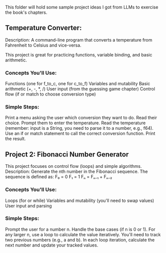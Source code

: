 This folder will hold some sample project ideas I got from LLMs to exercise the book's chapters.

## Temperature Converter:
Description: A command-line program that converts a temperature from Fahrenheit to Celsius and vice-versa.

This project is great for practicing functions, variable binding, and basic arithmetic.

### Concepts You'll Use:
Functions (one for f_to_c, one for c_to_f)
Variables and mutability
Basic arithmetic (+, -, *, /)
User input (from the guessing game chapter)
Control flow (if or match to choose conversion type)

### Simple Steps:
Print a menu asking the user which conversion they want to do.
Read their choice.
Prompt them to enter the temperature.
Read the temperature (remember: input is a String, you need to parse it to a number, e.g., f64).
Use an if or match statement to call the correct conversion function.
Print the result.

## Project 2: Fibonacci Number Generator
This project focuses on control flow (loops) and simple algorithms.
Description: Generate the nth number in the Fibonacci sequence. The sequence is defined as:
F₀ = 0
F₁ = 1
Fₙ = Fₙ₋₁ + Fₙ₋₂

### Concepts You'll Use:
Loops (for or while)
Variables and mutability (you'll need to swap values)
User input and parsing

### Simple Steps:
Prompt the user for a number n.
Handle the base cases (if n is 0 or 1).
For any larger n, use a loop to calculate the value iteratively.
You'll need to track two previous numbers (e.g., a and b).
In each loop iteration, calculate the next number and update your tracked values.
